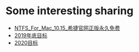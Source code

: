 # Some interesting sharing


- [NTFS_For_Mac_10.15_希捷官网正版永久免费](https://shimo.im/docs/rCqhYyVhdqXKj63j)
- [2019年底目标](https://shimo.im/docs/ypH9YvYXCktjvJq6)
- [2020目标](https://shimo.im/docs/ypH9YvYXCktjvJq6)

